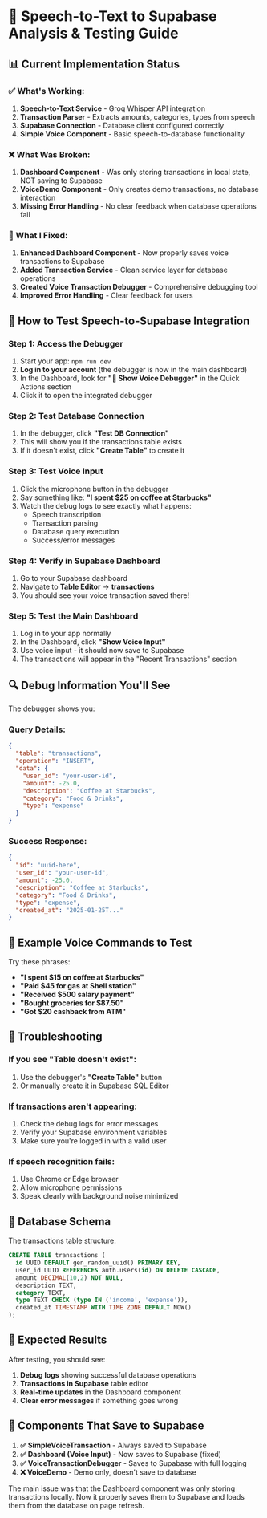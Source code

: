 # 🎤 Speech-to-Text to Supabase Analysis & Testing Guide

## 📊 Current Implementation Status

### ✅ What's Working:

1. **Speech-to-Text Service** - Groq Whisper API integration
2. **Transaction Parser** - Extracts amounts, categories, types from speech
3. **Supabase Connection** - Database client configured correctly
4. **Simple Voice Component** - Basic speech-to-database functionality

### ❌ What Was Broken:

1. **Dashboard Component** - Was only storing transactions in local state, NOT saving to Supabase
2. **VoiceDemo Component** - Only creates demo transactions, no database interaction
3. **Missing Error Handling** - No clear feedback when database operations fail

### 🔧 What I Fixed:

1. **Enhanced Dashboard Component** - Now properly saves voice transactions to Supabase
2. **Added Transaction Service** - Clean service layer for database operations
3. **Created Voice Transaction Debugger** - Comprehensive debugging tool
4. **Improved Error Handling** - Clear feedback for users

## 🚀 How to Test Speech-to-Supabase Integration

### Step 1: Access the Debugger

1. Start your app: `npm run dev`
2. **Log in to your account** (the debugger is now in the main dashboard)
3. In the Dashboard, look for **"🎤 Show Voice Debugger"** in the Quick Actions section
4. Click it to open the integrated debugger

### Step 2: Test Database Connection

1. In the debugger, click **"Test DB Connection"**
2. This will show you if the transactions table exists
3. If it doesn't exist, click **"Create Table"** to create it

### Step 3: Test Voice Input

1. Click the microphone button in the debugger
2. Say something like: **"I spent $25 on coffee at Starbucks"**
3. Watch the debug logs to see exactly what happens:
   - Speech transcription
   - Transaction parsing
   - Database query execution
   - Success/error messages

### Step 4: Verify in Supabase Dashboard

1. Go to your Supabase dashboard
2. Navigate to **Table Editor** → **transactions**
3. You should see your voice transaction saved there!

### Step 5: Test the Main Dashboard

1. Log in to your app normally
2. In the Dashboard, click **"Show Voice Input"**
3. Use voice input - it should now save to Supabase
4. The transactions will appear in the "Recent Transactions" section

## 🔍 Debug Information You'll See

The debugger shows you:

### Query Details:

```json
{
  "table": "transactions",
  "operation": "INSERT",
  "data": {
    "user_id": "your-user-id",
    "amount": -25.0,
    "description": "Coffee at Starbucks",
    "category": "Food & Drinks",
    "type": "expense"
  }
}
```

### Success Response:

```json
{
  "id": "uuid-here",
  "user_id": "your-user-id",
  "amount": -25.0,
  "description": "Coffee at Starbucks",
  "category": "Food & Drinks",
  "type": "expense",
  "created_at": "2025-01-25T..."
}
```

## 🎯 Example Voice Commands to Test

Try these phrases:

- **"I spent $15 on coffee at Starbucks"**
- **"Paid $45 for gas at Shell station"**
- **"Received $500 salary payment"**
- **"Bought groceries for $87.50"**
- **"Got $20 cashback from ATM"**

## 🔧 Troubleshooting

### If you see "Table doesn't exist":

1. Use the debugger's **"Create Table"** button
2. Or manually create it in Supabase SQL Editor

### If transactions aren't appearing:

1. Check the debug logs for error messages
2. Verify your Supabase environment variables
3. Make sure you're logged in with a valid user

### If speech recognition fails:

1. Use Chrome or Edge browser
2. Allow microphone permissions
3. Speak clearly with background noise minimized

## 📝 Database Schema

The transactions table structure:

```sql
CREATE TABLE transactions (
  id UUID DEFAULT gen_random_uuid() PRIMARY KEY,
  user_id UUID REFERENCES auth.users(id) ON DELETE CASCADE,
  amount DECIMAL(10,2) NOT NULL,
  description TEXT,
  category TEXT,
  type TEXT CHECK (type IN ('income', 'expense')),
  created_at TIMESTAMP WITH TIME ZONE DEFAULT NOW()
);
```

## 🎉 Expected Results

After testing, you should see:

1. **Debug logs** showing successful database operations
2. **Transactions in Supabase** table editor
3. **Real-time updates** in the Dashboard component
4. **Clear error messages** if something goes wrong

## 🔄 Components That Save to Supabase

1. **✅ SimpleVoiceTransaction** - Always saved to Supabase
2. **✅ Dashboard (Voice Input)** - Now saves to Supabase (fixed)
3. **✅ VoiceTransactionDebugger** - Saves to Supabase with full logging
4. **❌ VoiceDemo** - Demo only, doesn't save to database

The main issue was that the Dashboard component was only storing transactions locally. Now it properly saves them to Supabase and loads them from the database on page refresh.
